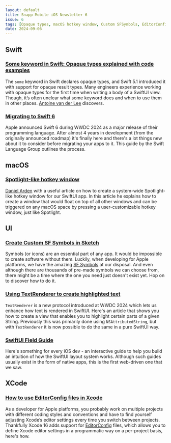 ```yaml
---
layout: default
title: Snapp Mobile iOS Newsletter 6
issue: 6
tags: [Opaque types, macOS hotkey window, Custom SFSymbols, EditorConfig in XCode]
date: 2024-09-06
---
```


## Swift

### [Some keyword in Swift: Opaque types explained with code examples](https://www.avanderlee.com/swift/some-opaque-types)

The `some` keyword in Swift declares opaque types, and Swift 5.1 introduced it with support for opaque result types. Many engineers experience working with opaque types for the first time when writing a body of a SwiftUI view. Though, it’s often unclear what some keyword does and when to use them in other places. [Antoine van der Lee](https://x.com/twannl) discovers.

### [Migrating to Swift 6](https://www.swift.org/migration/documentation/migrationguide)

Apple announced Swift 6 during WWDC 2024 as a major release of their programming language. After almost 4 years in development (from the originally announced roadmap) it's finally here and there's a lot things new about it to consider before migrating your apps to it. This guide by the Swift Language Group outlines the process.

## macOS

### [Spotlight-like hotkey window](https://ardentswift.com/posts/hotkey-window)

[Daniel Arden](https://danielarden.com) with a useful article on how to create a system-wide Spotlight-like hotkey window for our SwiftUI app. In this article he explains how to create a window that would float on top of all other windows and can be triggered on any macOS space by pressing a user-customizable hotkey window, just like Spotlight.

## UI

### [Create Custom SF Symbols in Sketch](https://www.danijelavrzan.com/posts/2024/06/create-custom-sf-symbols)

Symbols (or icons) are an essential part of any app. It would be impossible to create software without them. Luckily, when developing for Apple platforms, we have the amazing [SF Symbols](https://developer.apple.com/sf-symbols/) at our disposal. And even although there are thousands of pre-made symbols we can choose from, there might be a time where the one you need just doesn't exist yet. Hop on to discover how to do it.

### [Using TextRenderer to create highlighted text](https://alexanderweiss.dev/blog/2024-06-24-using-textrenderer-to-create-highlighted-text)

`TextRenderer` is a new protocol introduced at WWDC 2024 which lets us enhance how text is rendered in SwiftUI. Here's an article that shows you how to create a view that enables you to highlight certain parts of a given String. Previously this was primarily done using `NSAttributedString`, but with `TextRenderer` it is now possible to do the same in a pure SwiftUI way.

### [SwiftUI Field Guide](https://www.swiftuifieldguide.com)

Here's something for every iOS dev - an interactive guide to help you build an intuition of how the SwiftUI layout system works. Although such guides usually exist in the form of native apps, this is the first web-driven one that we saw.

## XCode

### [How to use EditorConfig files in Xcode](https://www.polpiella.dev/xcode-editor-config)

As a developer for Apple platforms, you probably work on multiple projects with different coding styles and conventions and have to find yourself adjusting Xcode’s editor settings every time you switch between projects. Thankfully Xcode 16 adds support for [EditorConfig](https://editorconfig.org) files, which allows you to define Xcode editor settings in a programmatic way on a per-project basis, here's how.
